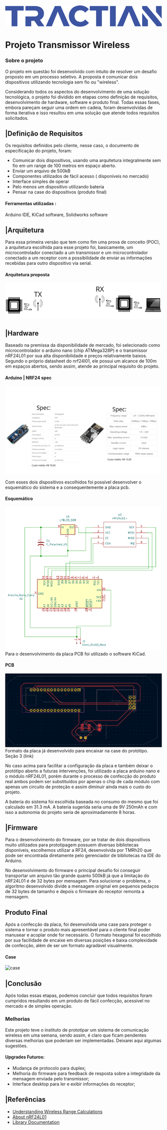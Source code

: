 
![Logo](https://github.com/Victor-MT/projeto-transmissor-wireless/blob/master/img/Logo.png)


# Projeto Transmissor Wireless

### Sobre o projeto

O projeto em questão foi desenvolvido  com intuito de resolver um desafio proposto em um processo seletivo. A proposta é comunicar dois dispositivos utilizando tecnologia sem fio ou "wireless".
 
Considerando todos os aspectos  do desenvolvimento de uma solução tecnológica, o projeto foi dividido em etapas como definição de requisitos, desenvolvimento de hardware, software e produto final. Todas essas fases, embora pareçam seguir uma ordem em cadeia, foram desenvolvidas de forma iterativa e isso resultou em uma solução que atende todos requisitos solicitados. 


## |Definição de Requisitos
Os requisitos definidos pelo cliente, nesse caso, o documento de especificação do projeto, foram: 
- Comunicar dois dispositivos, usando uma arquitetura integralmente sem fio em um range de 100 metros em espaço aberto. 
- Enviar um arquivo de 500kB 
- Componentes utilizados de fácil acesso ( disponíveis no mercado)
- Interface simples de operar 
- Pelo menos um dispositivo utilizando bateria
- Pensar na case do dispositivos (produto final) 

#### Ferramentas utilizadas :
Arduino IDE, KiCad software, Solidworks software 
## |Arquitetura
Para essa primeira versão que tem como fim uma prova de conceito (POC), a arquitetura escolhida para esse projeto foi, basicamente, um microcontrolador conectado a um transmissor e um microcontrolador conectado a um receptor com a possibilidade de enviar as informações recebidas para outro dispositivo via serial.
#### Arquitetura proposta

![Arquitetura](https://github.com/Victor-MT/projeto-transmissor-wireless/blob/master/img/arquitetura.png)


## |Hardware
Baseado na premissa da disponibilidade de mercado, foi selecionado como microcontrolador o arduino nano (chip ATMega328P) e o transmissor nRF24L01 por sua alta disponibilidade e preços relativamente baixos. Segundo o próprio datasheet  do nrf24l01, ele possui um alcance de 100m em espaços abertos, sendo assim, atende ao principal requisito do projeto. 

#### Arduino | NRF24 spec
![spec](https://github.com/Victor-MT/projeto-transmissor-wireless/blob/master/img/spec.png)

Com esses dois dispositivos escolhidos foi possível desenvolver o esquemático do sistema e a consequentemente a placa pcb.

#### Esquemático
![Eschm](https://github.com/Victor-MT/projeto-transmissor-wireless/blob/master/img/circuit_esquematico.png)
Para o desenvolvimento da placa PCB foi utilizado o software KiCad.

#### PCB
![pcb](https://github.com/Victor-MT/projeto-transmissor-wireless/blob/master/img/PCB_circuit.png)
Formato da placa já desenvolvido para encaixar na case do protótipo. Seção 3 (link)

No caso acima para facilitar a configuração da placa e também deixar o protótipo aberto a futuras intervenções, foi utilizado a placa arduino nano e o módulo nRF24L01, porém durante o processo de confecção do produto real ambos podem ser substituídos por apenas o chip de cada módulo com apenas um circuito de proteção e assim diminuir ainda mais o custo do projeto.

A bateria do sistema foi escolhida baseada no consumo do mesmo que foi calculado em 31.3 mA. A bateria sugerida seria uma de 9V 250mAh e com isso a autonomia do projeto seria de aproximadamente 8 horas. 

## |Firmware
Para o desenvolvimento do firmware, por se tratar de dois dispositivos muito utilizados para prototipagem possuem diversas bibliotecas disponíveis, escolhemos utilizar a RF24, desenvolvida por TMRh20 que pode ser encontrada diretamente pelo gerenciador de bibliotecas na IDE do Arduino. 

No desenvolvimento  do firmware o principal desafio foi conseguir transportar um arquivo tão grande quanto 500kB já que a limitação do nRF24L01 é de 32 bytes por mensagem. Para solucionar o problema, o algoritmo desenvolvido divide a mensagem original em pequenos pedaços de 32 bytes de tamanho e depois o firmware do receptor remonta a mensagem. 

## Produto Final
Após a confecção da placa, foi desenvolvida uma case para proteger o sistema e tornar o produto mais apresentável para o cliente final poder manusear e acoplar onde for necessário. O formato hexagonal foi escolhido por sua facilidade de encaixe em diversas posições e baixa complexidade de confecção, além de ser um formato agradável visualmente. 

#### Case
![case](https://via.placeholder.com/468x300?text=App+Screenshot+Here)

## |Conclusão
Após todas essas etapas, podemos concluir que todos requisitos foram cumpridos resultando em um produto de fácil confecção, acessível no mercado e de simples operação.
### Melhorias

Este projeto teve o instituto de prototipar um sistema de comunicação wireless em uma semana, sendo assim, é claro que ficam pendentes diversas melhorias que poderiam ser implementadas. Deixarei aqui algumas sugestões.

#### Upgrades Futuros: 
- Mudança de protocolo para duplex;
- Melhoria do firmware para feedback de resposta sobre a integridade da mensagem enviada pelo transmissor;
- Interface desktop para ler e exibir informações do receptor;
## |Referências

 - [Understanding Wireless Range Calculations](https://www.electronicdesign.com/technologies/communications/article/21796484/understanding-wireless-range-calculations)
 - [About nRF24L01](https://howtomechatronics.com/tutorials/arduino/arduino-wireless-communication-nrf24l01-tutorial/)
 - [Library Documentation](https://nrf24.github.io/RF24/)
